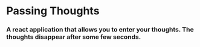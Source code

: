 # Passing Thoughts


### A react application that allows you to enter your thoughts. The thoughts disappear after some few seconds.
